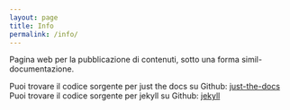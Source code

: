 ```yaml
---
layout: page
title: Info
permalink: /info/
---
```


Pagina web per la pubblicazione di contenuti, sotto una forma simil-documentazione.

Puoi trovare il codice sorgente per just the docs su Github: [just-the-docs](https://github.com/pmarsceill/just-the-docs)
Puoi trovare il codice sorgente per jekyll su Github: [jekyll](https://github.com/jekyll/jekyll)
